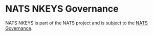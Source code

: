 # NATS NKEYS Governance

NATS NKEYS is part of the NATS project and is subject to the [NATS Governance](https://github.com/nats-io/nats-general/blob/master/GOVERNANCE.md).